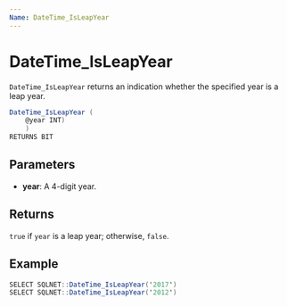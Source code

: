 ```yaml
---
Name: DateTime_IsLeapYear
---
```


# DateTime_IsLeapYear

`DateTime_IsLeapYear` returns an indication whether the specified year is a leap year.

```csharp
DateTime_IsLeapYear (
	@year INT)
	)
RETURNS BIT
```

## Parameters

  - **year**: A 4-digit year.

## Returns

`true` if `year` is a leap year; otherwise, `false`.

## Example

```csharp
SELECT SQLNET::DateTime_IsLeapYear('2017')
SELECT SQLNET::DateTime_IsLeapYear('2012')
```

